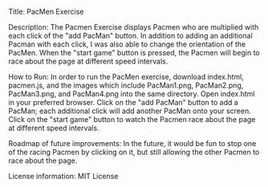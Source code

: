 Title: PacMen Exercise

Description: The Pacmen Exercise displays Pacmen who are multiplied with each click of the "add PacMan" button. In addition to adding an additional Pacman with each click, I was also able to change the orientation of the PacMen. When the "start game" button is pressed, the Pacmen will begin to race about the page at different speed intervals. 

How to Run: In order to run the PacMen exercise, download index.html, pacmen.js, and the images which include PacMan1.png, PacMan2.png, PacMan3.png, and PacMan4.png into the same directory. Open index.html in your preferred browser. Click on the "add PacMan" button to add a PacMan; each additional click will add another PacMan onto your screen. Click on the "start game" button to watch the Pacmen race about the page at different speed intervals. 

Roadmap of future improvements: In the future, it would be fun to stop one of the racing Pacmen by clicking on it, but still allowing the other Pacmen to race about the page.

License information: MIT License
